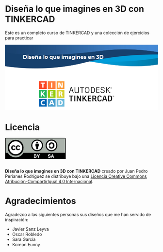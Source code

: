 # Diseña lo que imagines en 3D con TINKERCAD

Este es un completo curso de TINKERCAD y una colección de ejercicios para practicar

<img alt="Modelo de ficha" style="border-width:0" src="portada.png" width="600" align = "center"/>


# Licencia
<a rel="license" href="http://creativecommons.org/licenses/by-sa/4.0/">
<img alt="Licencia Creative Commons" style="border-width:0" src="by-sa.png" width="200" align = "center"/></a>

<br /><span xmlns:dct="http://purl.org/dc/terms/" property="dct:title">**Diseña lo que imagines en 3D con TINKERCAD**</span> creado por <span xmlns:cc="http://creativecommons.org/ns#" property="cc:attributionName">Juan Pedro Perianes Rodríguez</span> se distribuye bajo una <a rel="license" href="http://creativecommons.org/licenses/by-sa/4.0/">Licencia Creative Commons Atribución-CompartirIgual 4.0 Internacional</a>.

# Agradecimientos
Agradezco a las siguientes personas sus diseños que me han servido de inspiración:
* Javier Sanz Leyva
* Oscar Robledo
* Sara García
* Korean Eunny
